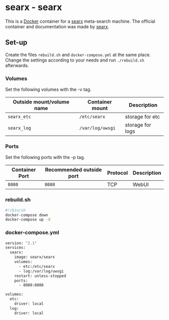 # searx - searx

This is a [Docker](/wiki/docker.md) container for a [searx](../searx.md)
meta-search machine.
The official container and documentation was made by
[searx](https://hub.docker.com/r/searx/searx).

## Set-up

Create the files `rebuild.sh` and `docker-compose.yml` at the same place.
Change the settings according to your needs and run `./rebuild.sh` afterwards.

### Volumes

Set the following volumes with the -v tag.

| Outside mount/volume name | Container mount  | Description      |
| ------------------------- | ---------------- | ---------------- |
| `searx_etc`               | `/etc/searx`     | storage for etc  |
| `searx_log`               | `/var/log/uwsgi` | storage for logs |

### Ports

Set the following ports with the -p tag.

| Container Port | Recommended outside port | Protocol | Description |
| -------------- | ------------------------ | -------- | ----------- |
| `8080`         | `8080`                   | TCP      | WebUI       |

### rebuild.sh

```sh
#!/bin/sh
docker-compose down
docker-compose up -d
```

### docker-compose.yml

```sh
version: "2.1"
services:
  searx:
    image: searx/searx
    volumes:
      - etc:/etc/searx
      - log:/var/log/uwsgi
    restart: unless-stopped
    ports:
      - 8080:8080

volumes:
  etc:
    driver: local
  log:
    driver: local
```
